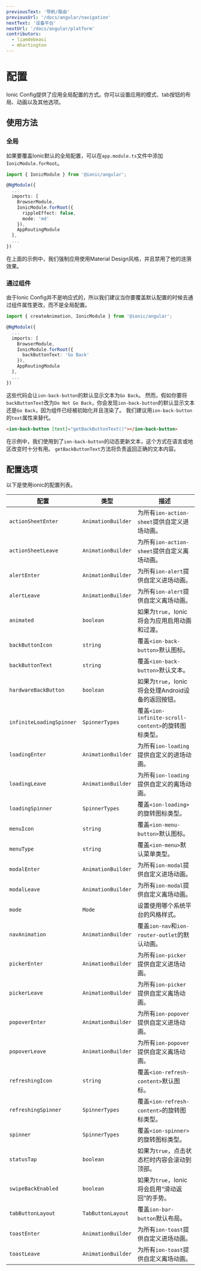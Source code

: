```yaml
---
previousText: '导航/路由'
previousUrl: '/docs/angular/navigation'
nextText: '设备平台'
nextUrl: '/docs/angular/platform'
contributors:
  - liamdebeasi
  - mhartington
---
```


# 配置

Ionic Config提供了应用全局配置的方式。你可以设置应用的模式、tab按钮的布局、动画以及其他选项。

## 使用方法

### 全局

如果要覆盖Ionic默认的全局配置，可以在`app.module.ts`文件中添加`IonicModule.forRoot`。

```typescript
import { IonicModule } from '@ionic/angular';

@NgModule({
  ...
  imports: [
    BrowserModule,
    IonicModule.forRoot({
      rippleEffect: false,
      mode: 'md'
    }),
    AppRoutingModule
  ],
  ...
})
```

在上面的示例中，我们强制应用使用Material Design风格，并且禁用了他的涟漪效果。


### 通过组件

由于Ionic Config并不是响应式的，所以我们建议当你要覆盖默认配置的时候去通过组件属性更改，而不是全局配置。

```typescript
import { createAnimation, IonicModule } from '@ionic/angular';

@NgModule({
  ...
  imports: [
    BrowserModule,
    IonicModule.forRoot({
      backButtonText: 'Go Back'
    }),
    AppRoutingModule
  ],
  ...
})
```

这些代码会让`ion-back-button`的默认显示文本为`Go Back`。 然而，假如你要将`backButtonText`改为`Do Not Go Back`，你会发现`ion-back-button`的默认显示文本还是`Go Back`，因为组件已经被初始化并且渲染了。 我们建议用`ion-back-button`的`text`属性来替代。

```html
<ion-back-button [text]="getBackButtonText()"></ion-back-button>
```

在示例中，我们使用到了`ion-back-button`的动态更新文本，这个方式在语言或地区改变时十分有用。 `getBackButtonText`方法将负责返回正确的文本内容。


## 配置选项

以下是使用ionic的配置列表。

| 配置                       | 类型                 | 描述                                              |
| ------------------------ | ------------------ | ----------------------------------------------- |
| `actionSheetEnter`       | `AnimationBuilder` | 为所有`ion-action-sheet`提供自定义进场动画。                 |
| `actionSheetLeave`       | `AnimationBuilder` | 为所有`ion-action-sheet`提供自定义离场动画。                 |
| `alertEnter`             | `AnimationBuilder` | 为所有`ion-alert`提供自定义进场动画。                        |
| `alertLeave`             | `AnimationBuilder` | 为所有`ion-alert`提供自定义离场动画。                        |
| `animated`               | `boolean`          | 如果为`true`，Ionic将会为应用启用动画和过渡。                    |
| `backButtonIcon`         | `string`           | 覆盖`<ion-back-button>`默认图标。                |
| `backButtonText`         | `string`           | 覆盖`<ion-back-button>`默认文本。                |
| `hardwareBackButton`     | `boolean`          | 如果为`true`，Ionic将会处理Android设备的返回按钮。              |
| `infiniteLoadingSpinner` | `SpinnerTypes`     | 覆盖`<ion-infinite-scroll-content>`的旋转图标类型。 |
| `loadingEnter`           | `AnimationBuilder` | 为所有`ion-loading`提供自定义的进场动画。                     |
| `loadingLeave`           | `AnimationBuilder` | 为所有`ion-loading`提供自定义的离场动画。                     |
| `loadingSpinner`         | `SpinnerTypes`     | 覆盖`<ion-loading>`的旋转图标类型。                 |
| `menuIcon`               | `string`           | 覆盖`<ion-menu-button>`默认图标。                |
| `menuType`               | `string`           | 覆盖`<ion-menu>`默认菜单类型。                     |
| `modalEnter`             | `AnimationBuilder` | 为所有`ion-modal`提供自定义进场动画。                        |
| `modalLeave`             | `AnimationBuilder` | 为所有`ion-modal`提供自定义离场动画。                        |
| `mode`                   | `Mode`             | 设置使用哪个系统平台的风格样式。                                |
| `navAnimation`           | `AnimationBuilder` | 覆盖`ion-nav`和`ion-router-outlet`的默认动画。           |
| `pickerEnter`            | `AnimationBuilder` | 为所有`ion-picker`提供自定义进场动画。                       |
| `pickerLeave`            | `AnimationBuilder` | 为所有`ion-picker`提供自定义离场动画。                       |
| `popoverEnter`           | `AnimationBuilder` | 为所有`ion-popover`提供自定义进场动画。                      |
| `popoverLeave`           | `AnimationBuilder` | 为所有`ion-popover`提供自定义离场动画。                      |
| `refreshingIcon`         | `string`           | 覆盖`<ion-refresh-content>`默认图标。            |
| `refreshingSpinner`      | `SpinnerTypes`     | 覆盖`<ion-refresh-content>`的旋转图标类型。         |
| `spinner`                | `SpinnerTypes`     | 覆盖`<ion-spinner>`的旋转图标类型。                 |
| `statusTap`              | `boolean`          | 如果为`true`，点击状态栏时内容会滚动到顶部。                       |
| `swipeBackEnabled`       | `boolean`          | 如果为`true`，Ionic将会启用“滑动返回”的手势。                   |
| `tabButtonLayout`        | `TabButtonLayout`  | 覆盖`ion-bar-button`默认布局。                         |
| `toastEnter`             | `AnimationBuilder` | 为所有`ion-toast`提供自定义进场动画。                        |
| `toastLeave`             | `AnimationBuilder` | 为所有`ion-toast`提供自定义离场动画。                        |